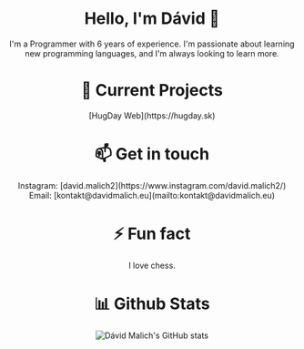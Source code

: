 <div align="center">
  <h1> Hello, I'm Dávid 👋 </h1>
<p>I'm a Programmer with 6 years of experience. I'm passionate about learning new programming languages, and I'm always looking to learn more.</p>

  <h1>🔭 Current Projects</h1>
[HugDay Web](https://hugday.sk)

  <h1>📫 Get in touch</h1>
Instagram: [david.malich2](https://www.instagram.com/david.malich2/)<br>
Email: [kontakt@davidmalich.eu](mailto:kontakt@davidmalich.eu)

<h1>⚡ Fun fact</h1>
<p>I love chess.</p>

  <h1>📊 Github Stats</h1>

![Dávid Malich's GitHub stats](https://github-readme-stats.vercel.app/api?username=JesusChrist69&show_icons=true&count_private=true&hide_border=true&theme=radical)

  </div>
